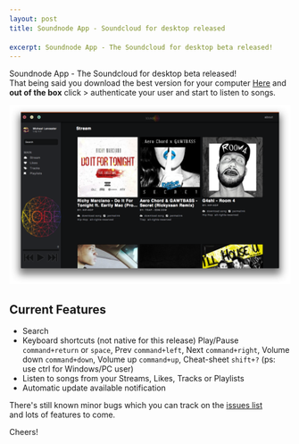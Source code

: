 ```yaml
---
layout: post
title: Soundnode App - Soundcloud for desktop released

excerpt: Soundnode App - The Soundcloud for desktop beta released!
---
```


Soundnode App - The Soundcloud for desktop beta released! <br>
That being said you download the best version for your computer <a href="http://www.soundnodeapp.com" target="_blank" title="Soundnode App - Soundcloud for desktop">Here</a> and <strong>out of the box</strong> click > authenticate your user and start to listen to songs.

<div class="fluidImg">
    <img src="/assets/images/post-images/soundenode-0-1-0.png" alt="Sublime Text 3 jump to definition/method">
</div>

## Current Features

- Search
- Keyboard shortcuts (not native for this release)
Play/Pause `command+return` or `space`, Prev `command+left`, Next `command+right`, Volume down `command+down`, Volume up `command+up`, Cheat-sheet `shift+?` (ps: use ctrl for Windows/PC user)
- Listen to songs from your Streams, Likes, Tracks or Playlists
- Automatic update available notification

There's still known minor bugs which you can track on the <a href="https://github.com/Soundnode/soundnode-app/issues" target="_blank" title="Soundnode App issues list">issues list</a> <br>
and lots of features to come.

Cheers!
